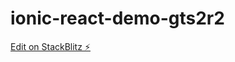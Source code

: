 # ionic-react-demo-gts2r2

[Edit on StackBlitz ⚡️](https://stackblitz.com/edit/ionic-react-demo-gts2r2)